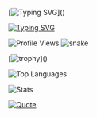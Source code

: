 <!-- More Typing SVG Variations -->
[![Typing SVG](https://readme-typing-svg.demolab.com?font=Fira+Code&size=25&duration=3000&pause=1000&color=F70000&background=FF000000&center=true&vCenter=true&random=false&width=435&lines=%F0%9F%91%8B+Hi!+I'm+Roshan+Rateria;%F0%9F%92%BB+Nice+seeing+you+here;)]()

[![Typing SVG](https://readme-typing-svg.herokuapp.com?font=Fira+Code&pause=1000&color=00000&random=false&width=435&lines=Full+Stack+Developer;AI+ML+Enthusiast;Always+Learning+New+Things)]()
<!-- Profile Views -->
![Profile Views](https://komarev.com/ghpvc/?username=roshanrateria)
![snake](https://github.com/roshanrateria/snk/blob/fce8463980b1a727ca29088aff5b361e1d23f4e3/only-svg/github-contribution-grid-snake.svg)


[![trophy](https://github-profile-trophy.vercel.app/?username=roshanrateria&theme=onedark&column=3&margin-w=15&margin-h=15&rank=-?)]()


<!-- Top Languages Card -->
![Top Languages](https://github-readme-stats.vercel.app/api/top-langs/?username=roshanrateria&layout=compact&theme=radical)


<!-- Colorful Stats Card -->
![Stats](https://github-stats-alpha.vercel.app/api?username=roshanrateria&cc=000&tc=fff&ic=fff&bc=000)

<!-- Dynamic Quote Card -->
[![Quote](https://quotes-github-readme.vercel.app/api?type=horizontal&theme=catppuccin_mocha)](https://github.com/piyushsuthar/github-readme-quotes)



<!---
roshanrateria/roshanrateria is a ✨ special ✨ repository because its `README.md` (this file) appears on your GitHub profile.
You can click the Preview link to take a look at your changes.
--->
